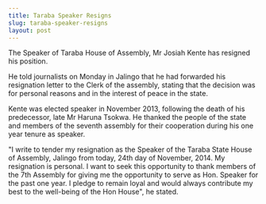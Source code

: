 ```yaml
---
title: Taraba Speaker Resigns
slug: taraba-speaker-resigns
layout: post
---
```


The Speaker of Taraba House of Assembly, Mr Josiah Kente has resigned his position.

He told journalists on Monday in Jalingo that he had forwarded his resignation letter to the Clerk of the assembly, stating that the decision was for personal reasons and in the interest of peace in the state.

Kente was elected speaker in November 2013, following the death of his predecessor, late Mr Haruna Tsokwa. He thanked the people of the state and members of the seventh assembly for their cooperation during his one year tenure as speaker.

"I write to tender my resignation as the Speaker of the Taraba State House of Assembly, Jalingo from today, 24th day of November, 2014. My resignation is personal. I want to seek this opportunity to thank members of the 7th Assembly for giving me the opportunity to serve as Hon. Speaker for the past one year. I pledge to remain loyal and would always contribute my best to the well-being of the Hon House", he stated.
